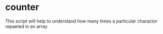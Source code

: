 # counter
This script will help to understand how many times a particular charactor repaeted in an array

